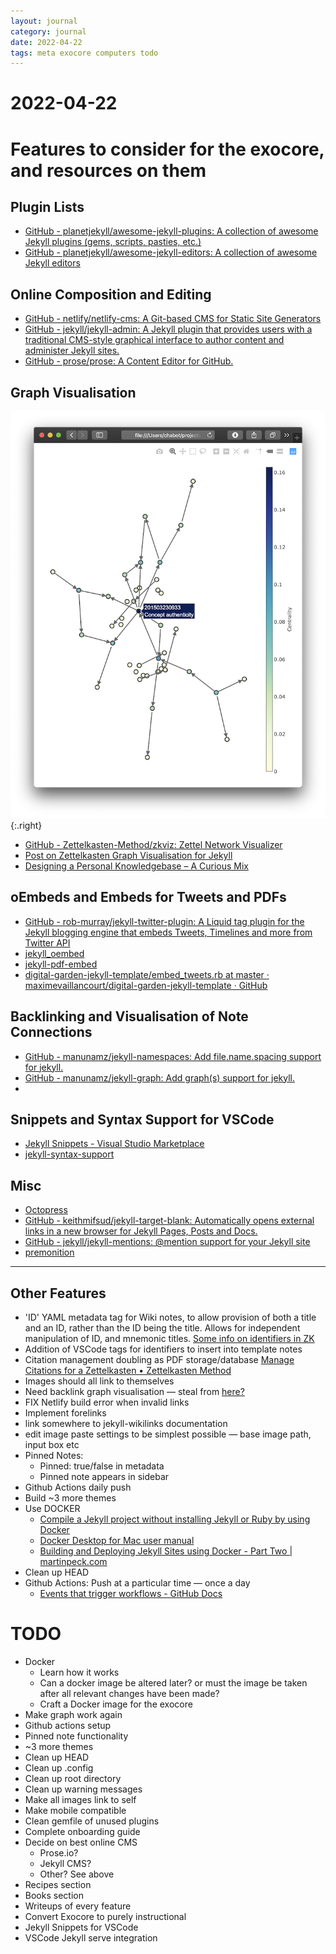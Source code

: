 ```yaml
---
layout: journal
category: journal
date: 2022-04-22
tags: meta exocore computers todo
---
```


# 2022-04-22
# Features to consider for the exocore, and resources on them

## Plugin Lists
* [GitHub - planetjekyll/awesome-jekyll-plugins: A collection of awesome Jekyll plugins (gems, scripts, pasties, etc.)](https://github.com/planetjekyll/awesome-jekyll-plugins)
* [GitHub - planetjekyll/awesome-jekyll-editors: A collection of awesome Jekyll editors](https://github.com/planetjekyll/awesome-jekyll-editors)

## Online Composition and Editing
* [GitHub - netlify/netlify-cms: A Git-based CMS for Static Site Generators](https://github.com/netlify/netlify-cms)
* [GitHub - jekyll/jekyll-admin: A Jekyll plugin that provides users with a traditional CMS-style graphical interface to author content and administer Jekyll sites.](https://github.com/jekyll/jekyll-admin)
* [GitHub - prose/prose: A Content Editor for GitHub.](https://github.com/prose/prose)

## Graph Visualisation

![](/attachments/connection-graph.png)
{:.right}

* [GitHub - Zettelkasten-Method/zkviz: Zettel Network Visualizer](https://github.com/Zettelkasten-Method/zkviz/)
* [Post on Zettelkasten Graph Visualisation for Jekyll](https://forum.zettelkasten.de/discussion/102/static-website-hugo-jekyll-etc-as-a-zettelkasten)
* [Designing a Personal Knowledgebase – A Curious Mix](http://www.acuriousmix.com/2014/09/03/designing-a-personal-knowledgebase/)


## oEmbeds and Embeds for Tweets and PDFs 
* [GitHub - rob-murray/jekyll-twitter-plugin: A Liquid tag plugin for the Jekyll blogging engine that embeds Tweets, Timelines and more from Twitter API](https://github.com/rob-murray/jekyll-twitter-plugin)
* [jekyll_oembed](https://rubygems.org/gems/jekyll_oembed)
* [jekyll-pdf-embed ](https://rubygems.org/gems/jekyll-pdf-embed)
* [digital-garden-jekyll-template/embed_tweets.rb at master · maximevaillancourt/digital-garden-jekyll-template · GitHub](https://github.com/maximevaillancourt/digital-garden-jekyll-template/blob/master/_plugins/embed_tweets.rb)

## Backlinking and Visualisation of Note Connections
* [GitHub - manunamz/jekyll-namespaces: Add file.name.spacing support for jekyll.](https://github.com/manunamz/jekyll-namespaces)
* [GitHub - manunamz/jekyll-graph: Add graph(s) support for jekyll.](https://github.com/manunamz/jekyll-graph)
* 

## Snippets and Syntax Support for VSCode
* [Jekyll Snippets - Visual Studio Marketplace](https://marketplace.visualstudio.com/items?itemName=ginfuru.vscode-jekyll-snippets)
* [jekyll-syntax-support](https://marketplace.visualstudio.com/items?itemName=ginfuru.ginfuru-vscode-jekyll-syntax)

## Misc
* [Octopress](http://octopress.org/)
* [GitHub - keithmifsud/jekyll-target-blank: Automatically opens external links in a new browser for Jekyll Pages, Posts and Docs.](https://github.com/keithmifsud/jekyll-target-blank)
* [GitHub - jekyll/jekyll-mentions: @mention support for your Jekyll site](https://github.com/jekyll/jekyll-mentions)
* [premonition](https://rubygems.org/gems/premonition)

---

## Other Features
- 'ID' YAML metadata tag for Wiki notes, to allow provision of both a title and an ID, rather than the ID being the title. Allows for independent manipulation of ID, and mnemonic titles. [Some info on identifiers in ZK](https://zettelkasten.de/posts/add-identity/)
- Addition of VSCode tags for identifiers to insert into template notes
- Citation management doubling as PDF storage/database [Manage Citations for a Zettelkasten • Zettelkasten Method](https://zettelkasten.de/posts/bibliography-zettelkasten/)
- Images should all link to themselves
- Need backlink graph visualisation — steal from [here?](https://github.com/maximevaillancourt/digital-garden-jekyll-template/tree/master/_plugins)
- FIX Netlify build error when invalid links
- Implement forelinks
- link somewhere to jekyll-wikilinks documentation
- edit image paste settings to be simplest possible — base image path, input box etc
- Pinned Notes:
  - Pinned: true/false in metadata
  - Pinned note appears in sidebar
- Github Actions daily push
- Build ~3 more themes 
- Use DOCKER
  - [Compile a Jekyll project without installing Jekyll or Ruby by using Docker](https://dev.to/michael/compile-a-jekyll-project-without-installing-jekyll-or-ruby-by-using-docker-4184)
  - [Docker Desktop for Mac user manual](https://docs.docker.com/desktop/mac/)
  - [Building and Deploying Jekyll Sites using Docker - Part Two | martinpeck.com](https://martinpeck.com/jekyll/blog/containers/2019/02/03/build-and-deploy-jekyll-with-docker-part2/)
- Clean up HEAD
- Github Actions: Push at a particular time — once a day 
  - [Events that trigger workflows - GitHub Docs](https://docs.github.com/en/actions/using-workflows/events-that-trigger-workflows)


# TODO 
- Docker 
  - Learn how it works 
  - Can a docker image be altered later? or must the image be taken after all relevant changes have been made?
  - Craft a Docker image for the exocore
- Make graph work again
- Github actions setup
- Pinned note functionality
- ~3 more themes
- Clean up HEAD
- Clean up .config
- Clean up root directory
- Clean up warning messages
- Make all images link to self
- Make mobile compatible
- Clean gemfile of unused plugins
- Complete onboarding guide 
- Decide on best online CMS
  - Prose.io?
  - Jekyll CMS?
  - Other? See above
- Recipes section
- Books section
-  Writeups of every feature
-  Convert Exocore to purely instructional 
-  Jekyll Snippets for VSCode
-  VSCode Jekyll serve integration